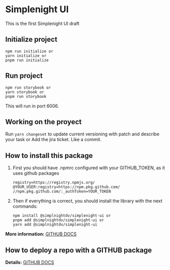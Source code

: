 # **Simplenight UI**

This is the first Simplenight UI draft

## **Initialize project**

```
npm run initialize or
yarn initialize or
pnpm run initialize
```

## **Run project**

```
npm run storybook or
yarn storybook or
pnpm run storybook
```

This will run in port 6006.

## **Working on the proyect**

Run `yarn changeset` to update current versioning with patch and describe your task or Add the jira ticket. Like a commit.

## **How to install this package**

1. First you should have .npmrc configured with your GITHUB_TOKEN, as it uses github packages

   ```
   registry=https://registry.npmjs.org/
   @YOUR_USER:registry=https://npm.pkg.github.com/
   //npm.pkg.github.com/:_authToken=YOUR_TOKEN
   ```

2. Then if everything is correct, you should install the library with the next commands:

   ```
   npm install @simplnightdv/simplenight-ui or
   pnpm add @simplnightdv/simplenight-ui or
   yarn add @simplnightdv/simplenight-ui
   ```

**More information:** [GITHUB DOCS](https://docs.github.com/en/packages/working-with-a-github-packages-registry/working-with-the-npm-registry)

## **How to deploy a repo with a GITHUB package**

**Details:** [GITHUB DOCS](https://docs.github.com/en/packages/working-with-a-github-packages-registry/working-with-the-npm-registry)
